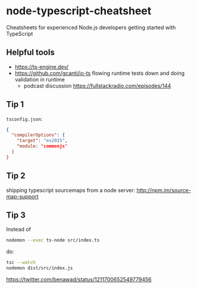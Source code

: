 # node-typescript-cheatsheet

Cheatsheets for experienced Node.js developers getting started with TypeScript

## Helpful tools

- https://ts-engine.dev/
- https://github.com/gcanti/io-ts flowing runtime tests down and doing validation in runtime 
  - podcast discussion https://fullstackradio.com/episodes/144

## Tip 1

`tsconfig.json`:

```json
{
  "compilerOptions": {
    "target": "es2015",
    "module: "commonjs"
  }
}
```

## Tip 2

shipping typescript sourcemaps from a node server: http://npm.im/source-map-support

## Tip 3

Instead of

```bash
nodemon --exec ts-node src/index.ts
```

do:

```bash
tsc --watch
nodemon dist/src/index.js
```

https://twitter.com/benawad/status/1211700652549779456
